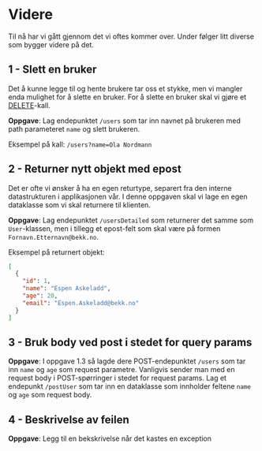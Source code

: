 # Videre
Til nå har vi gått gjennom det vi oftes kommer over. Under følger litt diverse som bygger videre på det.

## 1 - Slett en bruker

Det å kunne legge til og hente brukere tar oss et stykke, men vi mangler enda mulighet for å slette en bruker.
For å slette en bruker skal vi gjøre et [DELETE](https://developer.mozilla.org/en-US/docs/Web/HTTP/Methods/DELETE)-kall.

**Oppgave**: Lag endepunktet `/users` som tar inn navnet på brukeren med path parameteret `name` og slett brukeren.

Eksempel på kall: `/users?name=Ola Nordmann`



## 2 - Returner nytt objekt med epost

Det er ofte vi ønsker å ha en egen returtype, separert fra den interne datastrukturen i applikasjonen vår.
I denne oppgaven skal vi lage en egen dataklasse som vi skal returnere til klienten.

**Oppgave**: Lag endepunktet `/usersDetailed` som returnerer det samme som `User`-klassen, men i tillegg et epost-felt som skal være på formen `Fornavn.Etternavn@bekk.no`.

Eksempel på returnert objekt:
```json
[
  {
    "id": 1,
    "name": "Espen Askeladd",
    "age": 20,
    "email": "Espen.Askeladd@bekk.no"
  }
]
```

## 3 - Bruk body ved post i stedet for query params

**Oppgave**: I oppgave 1.3 så lagde dere POST-endepunktet `/users` som tar inn `name` og `age` som request parametre.
Vanligvis sender man med en request body i POST-spørringer i stedet for request params. Lag et endepunkt `/postUser` 
som tar inn en dataklasse som innholder feltene `name` og `age` som request body.

## 4 - Beskrivelse av feilen

**Oppgave**: Legg til en bekskrivelse når det kastes en exception